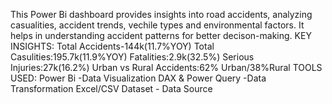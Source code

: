 This Power Bi dashboard provides insights into road accidents, analyzing casualities, accident trends, vechile types and environmental factors. 
It helps in understanding accident patterns for better decison-making.
KEY INSIGHTS:
Total Accidents-144k(11.7%YOY)
Total Casulities:195.7k(11.9%YOY)
Fatalities:2.9k(32.5%)
Serious Injuries:27k(16.2%)
Urban vs Rural Accidents:62% Urban/38%Rural
TOOLS USED:
Power Bi -Data Visualization
DAX & Power Query -Data Transformation
Excel/CSV Dataset - Data Source
